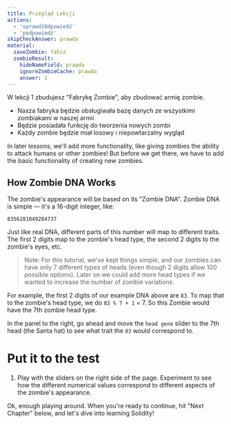 ```yaml
---
title: Przegląd Lekcji
actions:
  - 'sprawdźOdpowiedź'
  - 'podpowiedź'
skipCheckAnswer: prawda
material:
  saveZombie: fałsz
  zombieResult:
    hideNameField: prawda
    ignoreZombieCache: prawda
    answer: 1
---
```

W lekcji 1 zbudujesz "Fabrykę Zombie", aby zbudować armię zombie.

* Nasza fabryka będzie obsługiwała bazę danych ze wszystkimi zombiakami w naszej armii
* Będzie posiadała funkcję do tworzenia nowych zombi
* Każdy zombie będzie miał losowy i niepowtarzalny wygląd

In later lessons, we'll add more functionality, like giving zombies the ability to attack humans or other zombies! But before we get there, we have to add the basic functionality of creating new zombies.

## How Zombie DNA Works

The zombie's appearance will be based on its "Zombie DNA". Zombie DNA is simple — it's a 16-digit integer, like:

    8356281049284737
    

Just like real DNA, different parts of this number will map to different traits. The first 2 digits map to the zombie's head type, the second 2 digits to the zombie's eyes, etc.

> Note: For this tutorial, we've kept things simple, and our zombies can have only 7 different types of heads (even though 2 digits allow 100 possible options). Later on we could add more head types if we wanted to increase the number of zombie variations.

For example, the first 2 digits of our example DNA above are `83`. To map that to the zombie's head type, we do `83 % 7 + 1` = 7. So this Zombie would have the 7th zombie head type.

In the panel to the right, go ahead and move the `head gene` slider to the 7th head (the Santa hat) to see what trait the `83` would correspond to.

# Put it to the test

1. Play with the sliders on the right side of the page. Experiment to see how the different numerical values correspond to different aspects of the zombie's appearance.

Ok, enough playing around. When you're ready to continue, hit "Next Chapter" below, and let's dive into learning Solidity!